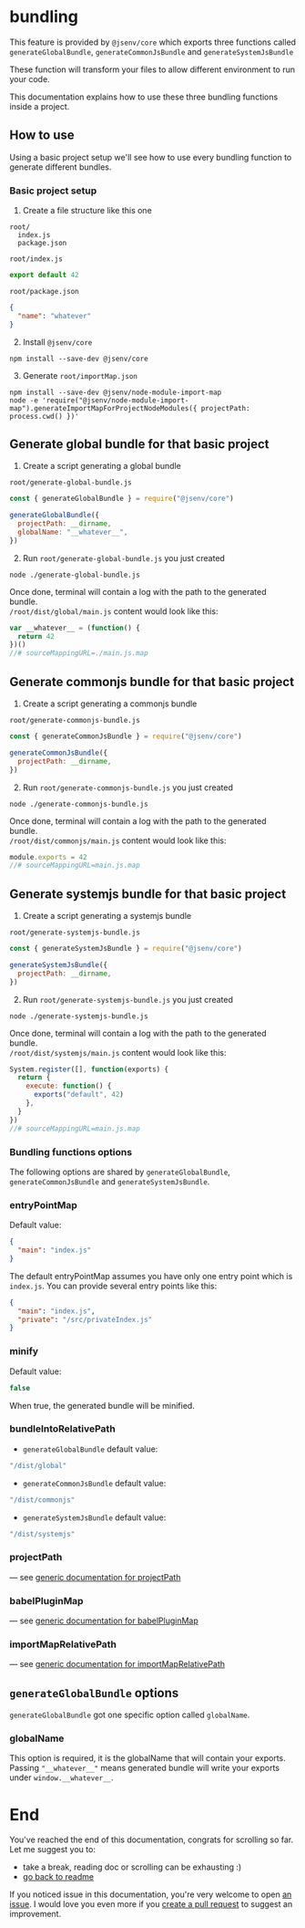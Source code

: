 # bundling

This feature is provided by `@jsenv/core` which exports three functions called `generateGlobalBundle`, `generateCommonJsBundle` and `generateSystemJsBundle`<br />

These function will transform your files to allow different environment to run your code.

This documentation explains how to use these three bundling functions inside a project.

## How to use

Using a basic project setup we'll see how to use every bundling function to generate different bundles.

### Basic project setup

1. Create a file structure like this one

```
root/
  index.js
  package.json
```

`root/index.js`

```js
export default 42
```

`root/package.json`

```json
{
  "name": "whatever"
}
```

2. Install `@jsenv/core`

```shell
npm install --save-dev @jsenv/core
```

3. Generate `root/importMap.json`

```shell
npm install --save-dev @jsenv/node-module-import-map
node -e 'require("@jsenv/node-module-import-map").generateImportMapForProjectNodeModules({ projectPath: process.cwd() })'
```

## Generate global bundle for that basic project

1. Create a script generating a global bundle

`root/generate-global-bundle.js`

```js
const { generateGlobalBundle } = require("@jsenv/core")

generateGlobalBundle({
  projectPath: __dirname,
  globalName: "__whatever__",
})
```

2. Run `root/generate-global-bundle.js` you just created

```shell
node ./generate-global-bundle.js
```

Once done, terminal will contain a log with the path to the generated bundle.<br />
`/root/dist/global/main.js` content would look like this:

```js
var __whatever__ = (function() {
  return 42
})()
//# sourceMappingURL=./main.js.map
```

## Generate commonjs bundle for that basic project

1. Create a script generating a commonjs bundle

`root/generate-commonjs-bundle.js`

```js
const { generateCommonJsBundle } = require("@jsenv/core")

generateCommonJsBundle({
  projectPath: __dirname,
})
```

2. Run `root/generate-commonjs-bundle.js` you just created

```shell
node ./generate-commonjs-bundle.js
```

Once done, terminal will contain a log with the path to the generated bundle.<br />
`/root/dist/commonjs/main.js` content would look like this:

```js
module.exports = 42
//# sourceMappingURL=main.js.map
```

## Generate systemjs bundle for that basic project

1. Create a script generating a systemjs bundle

`root/generate-systemjs-bundle.js`

```js
const { generateSystemJsBundle } = require("@jsenv/core")

generateSystemJsBundle({
  projectPath: __dirname,
})
```

2. Run `root/generate-systemjs-bundle.js` you just created

```shell
node ./generate-systemjs-bundle.js
```

Once done, terminal will contain a log with the path to the generated bundle.<br />
`/root/dist/systemjs/main.js` content would look like this:

```js
System.register([], function(exports) {
  return {
    execute: function() {
      exports("default", 42)
    },
  }
})
//# sourceMappingURL=main.js.map
```

### Bundling functions options

The following options are shared by `generateGlobalBundle`, `generateCommonJsBundle` and `generateSystemJsBundle`.

### entryPointMap

Default value:

```json
{
  "main": "index.js"
}
```

The default entryPointMap assumes you have only one entry point which is `index.js`.
You can provide several entry points like this:

```json
{
  "main": "index.js",
  "private": "/src/privateIndex.js"
}
```

### minify

Default value:

```js
false
```

When true, the generated bundle will be minified.

### bundleIntoRelativePath

- `generateGlobalBundle` default value:

```js
"/dist/global"
```

- `generateCommonJsBundle` default value:

```js
"/dist/commonjs"
```

- `generateSystemJsBundle` default value:

```js
"/dist/systemjs"
```

### projectPath

— see [generic documentation for projectPath](../shared-options/shared-options.md#projectpath)

### babelPluginMap

— see [generic documentation for babelPluginMap](../shared-options/shared-options.md#babelpluginmap)

### importMapRelativePath

— see [generic documentation for importMapRelativePath](../shared-options/shared-options.md#importmaprelativepath)

## `generateGlobalBundle` options

`generateGlobalBundle` got one specific option called `globalName`.<br />

### globalName

This option is required, it is the globalName that will contain your exports.<br />
Passing `"__whatever__"` means generated bundle will write your exports under `window.__whatever__`.

# End

You've reached the end of this documentation, congrats for scrolling so far.<br />
Let me suggest you to:

- take a break, reading doc or scrolling can be exhausting :)
- [go back to readme](../../README.md#what-jsenv-can-do-)

If you noticed issue in this documentation, you're very welcome to open [an issue](https://github.com/jsenv/jsenv-core/issues). I would love you even more if you [create a pull request](https://github.com/jsenv/jsenv-core/pulls) to suggest an improvement.
